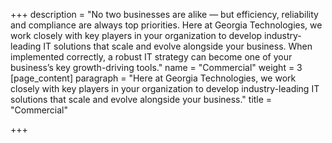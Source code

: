 +++
description = "No two businesses are alike — but efficiency, reliability and compliance are always top priorities. Here at Georgia Technologies, we work closely with key players in your organization to develop industry-leading IT solutions that scale and evolve alongside your business. When implemented correctly, a robust IT strategy can become one of your business’s key growth-driving tools."
name = "Commercial"
weight = 3
[page_content]
paragraph = "Here at Georgia Technologies, we work closely with key players in your organization to develop industry-leading IT solutions that scale and evolve alongside your business."
title = "Commercial"

+++
